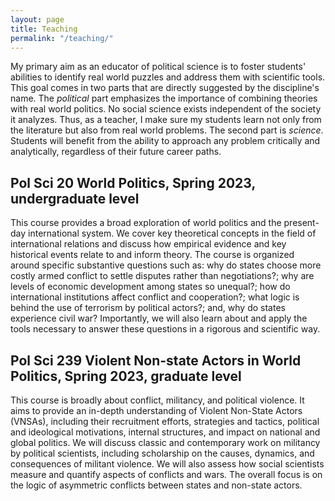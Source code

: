```yaml
---
layout: page
title: Teaching
permalink: "/teaching/"
---
```


My primary aim as an educator of political science is to foster students' abilities to identify real world puzzles and address them with scientific tools. This goal comes in two parts that are directly suggested by the discipline's name. The <i>political</i> part emphasizes the importance of combining theories with real world politics. No social science exists independent of the society it analyzes. Thus, as a teacher, I make sure my students learn not only from the literature but also from real world problems. The second part is <i>science</i>. Students will benefit from the ability to approach any problem critically and analytically, regardless of their future career paths.

## Pol Sci 20 World Politics, Spring 2023, undergraduate level

This course provides a broad exploration of world politics and the present-day international system. We cover key theoretical concepts in the field of international relations and discuss how empirical evidence and key historical events relate to and inform theory. The course is organized around specific substantive questions such as: why do states choose more costly armed conflict to settle disputes rather than negotiations?; why are levels of economic development among states so unequal?; how do international institutions affect conflict and cooperation?; what logic is behind the use of terrorism by political actors?; and, why do states experience civil war? Importantly, we will also learn about and apply the tools necessary to answer these questions in a rigorous and scientific way.


## Pol Sci 239 Violent Non-state Actors in World Politics, Spring 2023, graduate level

This course is broadly about conflict, militancy, and political violence. It aims to provide an in-depth understanding of Violent Non-State Actors (VNSAs), including their recruitment efforts, strategies and tactics, political and ideological motivations, internal structures, and impact on national and global politics. We will discuss classic and contemporary work on militancy by political scientists, including scholarship on the causes, dynamics, and consequences of militant violence. We will also assess how social scientists measure and quantify aspects of conflicts and wars. The overall focus is on the logic of asymmetric conflicts between states and non-state actors. 

